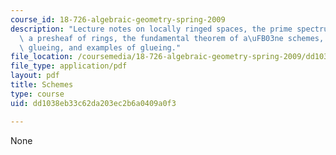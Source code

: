 ```yaml
---
course_id: 18-726-algebraic-geometry-spring-2009
description: "Lecture notes on locally ringed spaces, the prime spectrum of a ring,\
  \ a presheaf of rings, the fundamental theorem of a\uFB03ne schemes, schemes by\
  \ glueing, and examples of glueing."
file_location: /coursemedia/18-726-algebraic-geometry-spring-2009/dd1038eb33c62da203ec2b6a0409a0f3_MIT18_726s09_lec05_schemes.pdf
file_type: application/pdf
layout: pdf
title: Schemes
type: course
uid: dd1038eb33c62da203ec2b6a0409a0f3

---
```

None